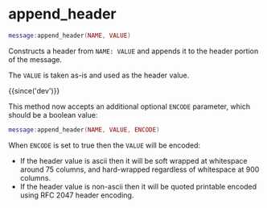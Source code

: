 # append_header

```lua
message:append_header(NAME, VALUE)
```

Constructs a header from `NAME: VALUE` and appends it to the header portion of
the message.

The `VALUE` is taken as-is and used as the header value.

{{since('dev')}}

This method now accepts an additional optional `ENCODE` parameter, which should
be a boolean value:

```lua
message:append_header(NAME, VALUE, ENCODE)
```

When `ENCODE` is set to true then the `VALUE` will be encoded:

* If the header value is ascii then it will be soft wrapped at whitespace
  around 75 columns, and hard-wrapped regardless of whitespace at 900 columns.
* If the header value is non-ascii then it will be quoted printable encoded
  using RFC 2047 header encoding.

